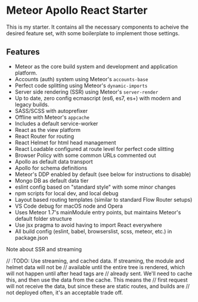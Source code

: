 Meteor Apollo React Starter
===========================

This is my starter. It contains all the necessary components to acheive the desired feature set, with some boilerplate to implement those settings.

Features
--------

 * Meteor as the core build system and development and application platform.
 * Accounts (auth) system using Meteor's `accounts-base`
 * Perfect code splitting using Meteor's `dynamic-imports`
 * Server side rendering (SSR) using Meteor's `server-render`
 * Up to date, zero config ecmascript (es6, es7, es+) with modern and legacy builds.
 * SASS/SCSS with autoprefixer
 * Offline with Meteor's `appcache`
 * Includes a default service-worker
 * React as the view platform
 * React Router for routing
 * React Helmet for html head management
 * React Loadable configured at route level for perfect code slitting
 * Browser Policy with some common URLs commented out
 * Apollo as default data transport
 * Apollo for schema definitions
 * Meteor's DDP enabled by default (see below for instructions to disable)
 * Mongo DB as default data tier
 * eslint config based on "standard style" with some minor changes
 * npm scripts for local dev, and local debug
 * Layout based routing templates (similar to standard Flow Router setups)
 * VS Code debug for macOS node and Opera
 * Uses Meteor 1.7's mainModule entry points, but maintains Meteor's default folder structure
 * Use jsx pragma to avoid having to import React everywhere
 * All build config (eslint, babel, browserslist, scss, meteor, etc.) in package.json

Note about SSR and streaming

  // :TODO: Use streaming, and cached data. If streaming, the module and helmet data will not be
  // available until the entire tree is rendered, which will not happen until after head tags are
  // already sent. We'll need to cache this, and then use the data from the cache. This means the
  // first request will not receive the data, but since these are static routes, and builds are
  // not deployed often, it's an acceptable trade off.
